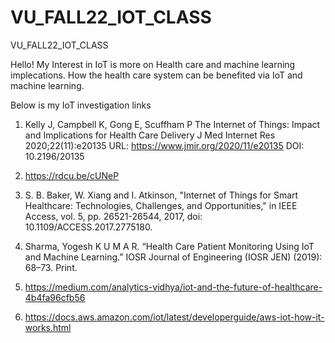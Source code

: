 # VU_FALL22_IOT_CLASS

 VU_FALL22_IOT_CLASS

Hello! My Interest in IoT is more on Health care and machine learning implecations. How the health care system can be benefited via IoT and machine learning. 

Below is  my  IoT investigation links 

1. Kelly J, Campbell K, Gong E, Scuffham P
  The Internet of Things: Impact and Implications for Health Care Delivery
  J Med Internet Res 2020;22(11):e20135
  URL: https://www.jmir.org/2020/11/e20135
  DOI: 10.2196/20135



2. https://rdcu.be/cUNeP

3. S. B. Baker, W. Xiang and I. Atkinson, "Internet of Things for Smart Healthcare: Technologies, Challenges, and Opportunities," in IEEE Access, vol. 5,      pp. 26521-26544, 2017, doi: 10.1109/ACCESS.2017.2775180.

4. Sharma, Yogesh K U M A R. “Health Care Patient Monitoring Using IoT and Machine Learning.” IOSR Journal of Engineering (IOSR JEN) (2019): 68–73. Print.

5. https://medium.com/analytics-vidhya/iot-and-the-future-of-healthcare-4b4fa96cfb56

6. https://docs.aws.amazon.com/iot/latest/developerguide/aws-iot-how-it-works.html
